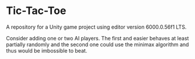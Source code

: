 # Tic-Tac-Toe
A repository for a Unity game project using editor version 6000.0.56f1 LTS.

Consider adding one or two AI players. The first and easier behaves at least partially randomly and
the second one could use the minimax algorithm and thus would be imbossible to beat. 
